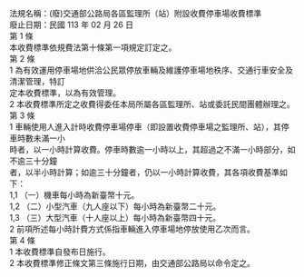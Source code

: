 法規名稱：(廢)交通部公路局各區監理所（站）附設收費停車場收費標準  
廢止日期：民國 113 年 02 月 26 日  
第 1 條  
本收費標準依規費法第十條第一項規定訂定之。  
第 2 條  
1 為有效運用停車場地供洽公民眾停放車輛及維護停車場地秩序、交通行車安全及清潔管理，特訂  
定本收費標準，以為有效管理。  
2 本收費標準所定之收費得委任本局所屬各區監理所、站或委託民間團體辦理之。  
第 3 條  
1 車輛使用人進入計時收費停車場停車（即設置收費停車場之監理所、站），其停車時數未滿一小  
時者，以一小時計算收費。停車時數逾一小時以上，其超過之不滿一小時部分，如不逾三十分鐘  
者，以半小時計算；如逾三十分鐘者，仍以一小時計算收費，其各項收費基準如下：  
1,1 （一）機車每小時為新臺幣十元。  
1,2 （二）小型汽車（九人座以下）每小時為新臺幣二十元。  
1,3 （三）大型汽車（十人座以上）每小時為新臺幣四十元。  
2 前項所述每小時計費方式係指車輛進入停車場地停放使用乙次而言。  
第 4 條  
1 本收費標準自發布日施行。  
2 本收費標準修正條文第三條施行日期，由交通部公路局以命令定之。  


